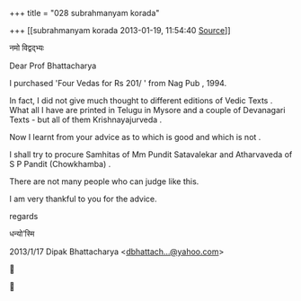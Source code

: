 +++
title = "028 subrahmanyam korada"

+++
[[subrahmanyam korada	2013-01-19, 11:54:40 [Source](https://groups.google.com/g/bvparishat/c/XyUQCHbdUY0)]]



नमो विद्वद्भ्यः

  

Dear Prof Bhattacharya

  

I purchased 'Four Vedas for Rs 201/ ' from Nag Pub , 1994.

In fact, I did not give much thought to different editions of Vedic Texts . What all I have are printed in Telugu in Mysore and a couple of Devanagari Texts - but all of them Krishnayajurveda .

  

Now I learnt from your advice as to which is good and which is not .

  

I shall try to procure Samhitas of Mm Pundit Satavalekar and Atharvaveda
of S P Pandit (Chowkhamba) .

  

There are not many people who can judge like this.

  

I am very thankful to you for the advice.

  

regards

  

धन्यो’स्मि  
  

2013/1/17 Dipak Bhattacharya \<[dbhattach...@yahoo.com]()\>





